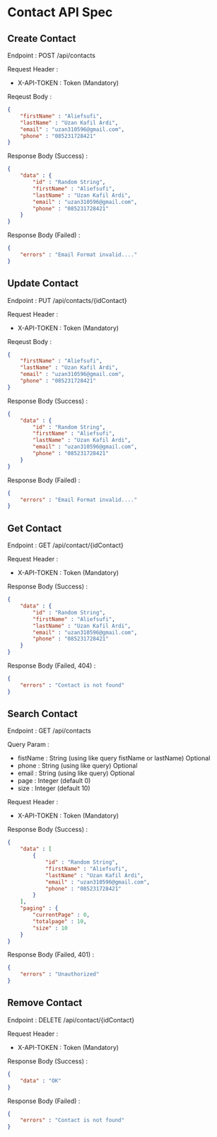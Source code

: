# Contact API Spec

## Create Contact

Endpoint : POST /api/contacts

Request Header : 
- X-API-TOKEN : Token (Mandatory)

Reqeust Body : 

```json
{
    "firstName" : "Aliefsufi",
    "lastName" : "Uzan Kafil Ardi",
    "email" : "uzan310596@gmail.com",
    "phone" : "085231728421"
}
```

Response Body (Success) :

```json
{   
    "data" : {
        "id" : "Random String",
        "firstName" : "Aliefsufi",
        "lastName" : "Uzan Kafil Ardi",
        "email" : "uzan310596@gmail.com",
        "phone" : "085231728421"
    }
}
```

Response Body (Failed) :

```json
{
    "errors" : "Email Format invalid...."
}
```

## Update Contact

Endpoint : PUT /api/contacts/{idContact}

Request Header : 
- X-API-TOKEN : Token (Mandatory)

Reqeust Body :

```json
{
    "firstName" : "Aliefsufi",
    "lastName" : "Uzan Kafil Ardi",
    "email" : "uzan310596@gmail.com",
    "phone" : "085231728421"
}
```

Response Body (Success) :

```json
{   
    "data" : {
        "id" : "Random String",
        "firstName" : "Aliefsufi",
        "lastName" : "Uzan Kafil Ardi",
        "email" : "uzan310596@gmail.com",
        "phone" : "085231728421"
    }
}
```

Response Body (Failed) :

```json
{
    "errors" : "Email Format invalid...."
}
```

## Get Contact

Endpoint : GET /api/contact/{idContact}

Request Header : 
- X-API-TOKEN : Token (Mandatory)

Response Body (Success) : 

```json
{   
    "data" : {
        "id" : "Random String",
        "firstName" : "Aliefsufi",
        "lastName" : "Uzan Kafil Ardi",
        "email" : "uzan310596@gmail.com",
        "phone" : "085231728421"
    }
}
```

Response Body (Failed, 404) : 

```json
{
    "errors" : "Contact is not found"
}
```

## Search Contact

Endpoint : GET /api/contacts

Query Param : 

- fistName : String (using like query fistName or lastName) Optional
- phone : String (using like query) Optional
- email : String (using like query) Optional
- page : Integer (default 0) 
- size : Integer (default 10)

Request Header : 
- X-API-TOKEN : Token (Mandatory)

Response Body (Success) :

```json
{
    "data" : [
        {
            "id" : "Random String",
            "firstName" : "Aliefsufi",
            "lastName" : "Uzan Kafil Ardi",
            "email" : "uzan310596@gmail.com",
            "phone" : "085231728421"
        }
    ],
    "paging" : {
        "currentPage" : 0,
        "totalpage" : 10,
        "size" : 10
    }
}
```

Response Body (Failed, 401) :

```json
{
    "errors" : "Unauthorized"
}
```

## Remove Contact

Endpoint : DELETE /api/contact/{idContact}

Request Header : 
- X-API-TOKEN : Token (Mandatory)

Response Body (Success) :

```json
{
    "data" : "OK"
}
```

Response Body (Failed) :

```json
{
    "errors" : "Contact is not found"
}
```